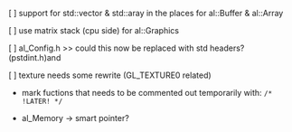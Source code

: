[ ] support for std::vector & std::aray in the places for al::Buffer & al::Array

[ ] use matrix stack (cpu side) for al::Graphics

[ ] al_Config.h >> could this now be replaced with std headers? (pstdint.h)and 

[ ] texture needs some rewrite (GL_TEXTURE0 related)

* mark fuctions that needs to be commented out temporarily with:
`/* !LATER! */`

* al_Memory -> smart pointer?
